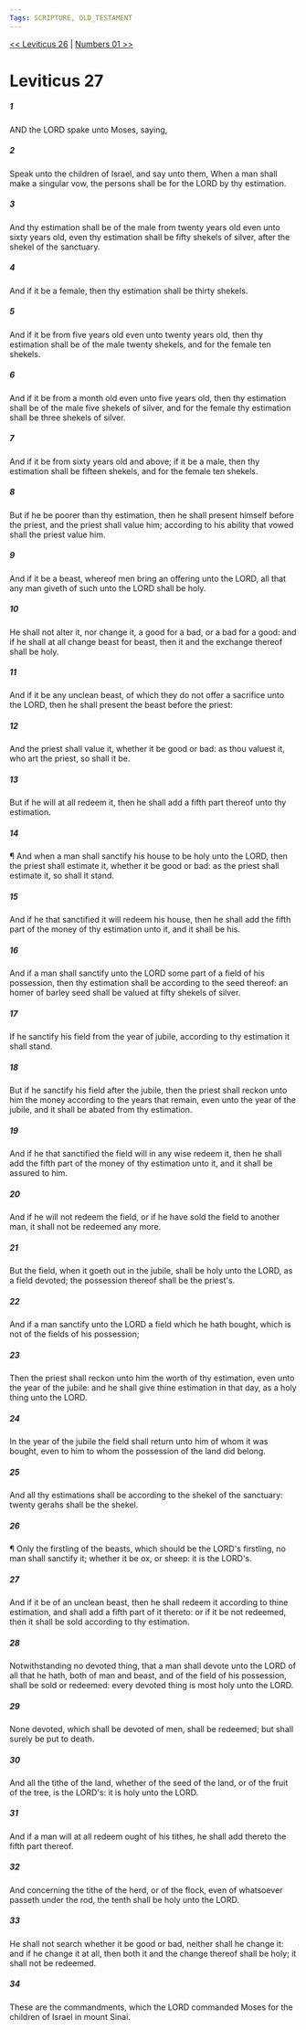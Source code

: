 ```yaml
---
Tags: SCRIPTURE, OLD_TESTAMENT
---
```


[<< Leviticus 26](OLD_TESTAMENT/03_Leviticus/Leviticus_26.md) | [Numbers 01 >>](OLD_TESTAMENT/04_Numbers/Numbers_01.md)

# Leviticus 27

##### 1

AND the LORD spake unto Moses, saying,

##### 2

Speak unto the children of Israel, and say unto them, When a man shall make a singular vow, the persons shall be for the LORD by thy estimation.

##### 3

And thy estimation shall be of the male from twenty years old even unto sixty years old, even thy estimation shall be fifty shekels of silver, after the shekel of the sanctuary.

##### 4

And if it be a female, then thy estimation shall be thirty shekels.

##### 5

And if it be from five years old even unto twenty years old, then thy estimation shall be of the male twenty shekels, and for the female ten shekels.

##### 6

And if it be from a month old even unto five years old, then thy estimation shall be of the male five shekels of silver, and for the female thy estimation shall be three shekels of silver.

##### 7

And if it be from sixty years old and above; if it be a male, then thy estimation shall be fifteen shekels, and for the female ten shekels.

##### 8

But if he be poorer than thy estimation, then he shall present himself before the priest, and the priest shall value him; according to his ability that vowed shall the priest value him.

##### 9

And if it be a beast, whereof men bring an offering unto the LORD, all that any man giveth of such unto the LORD shall be holy.

##### 10

He shall not alter it, nor change it, a good for a bad, or a bad for a good: and if he shall at all change beast for beast, then it and the exchange thereof shall be holy.

##### 11

And if it be any unclean beast, of which they do not offer a sacrifice unto the LORD, then he shall present the beast before the priest:

##### 12

And the priest shall value it, whether it be good or bad: as thou valuest it, who art the priest, so shall it be.

##### 13

But if he will at all redeem it, then he shall add a fifth part thereof unto thy estimation.

##### 14

¶ And when a man shall sanctify his house to be holy unto the LORD, then the priest shall estimate it, whether it be good or bad: as the priest shall estimate it, so shall it stand.

##### 15

And if he that sanctified it will redeem his house, then he shall add the fifth part of the money of thy estimation unto it, and it shall be his.

##### 16

And if a man shall sanctify unto the LORD some part of a field of his possession, then thy estimation shall be according to the seed thereof: an homer of barley seed shall be valued at fifty shekels of silver.

##### 17

If he sanctify his field from the year of jubile, according to thy estimation it shall stand.

##### 18

But if he sanctify his field after the jubile, then the priest shall reckon unto him the money according to the years that remain, even unto the year of the jubile, and it shall be abated from thy estimation.

##### 19

And if he that sanctified the field will in any wise redeem it, then he shall add the fifth part of the money of thy estimation unto it, and it shall be assured to him.

##### 20

And if he will not redeem the field, or if he have sold the field to another man, it shall not be redeemed any more.

##### 21

But the field, when it goeth out in the jubile, shall be holy unto the LORD, as a field devoted; the possession thereof shall be the priest's.

##### 22

And if a man sanctify unto the LORD a field which he hath bought, which is not of the fields of his possession;

##### 23

Then the priest shall reckon unto him the worth of thy estimation, even unto the year of the jubile: and he shall give thine estimation in that day, as a holy thing unto the LORD.

##### 24

In the year of the jubile the field shall return unto him of whom it was bought, even to him to whom the possession of the land did belong.

##### 25

And all thy estimations shall be according to the shekel of the sanctuary: twenty gerahs shall be the shekel.

##### 26

¶ Only the firstling of the beasts, which should be the LORD's firstling, no man shall sanctify it; whether it be ox, or sheep: it is the LORD's.

##### 27

And if it be of an unclean beast, then he shall redeem it according to thine estimation, and shall add a fifth part of it thereto: or if it be not redeemed, then it shall be sold according to thy estimation.

##### 28

Notwithstanding no devoted thing, that a man shall devote unto the LORD of all that he hath, both of man and beast, and of the field of his possession, shall be sold or redeemed: every devoted thing is most holy unto the LORD.

##### 29

None devoted, which shall be devoted of men, shall be redeemed; but shall surely be put to death.

##### 30

And all the tithe of the land, whether of the seed of the land, or of the fruit of the tree, is the LORD's: it is holy unto the LORD.

##### 31

And if a man will at all redeem ought of his tithes, he shall add thereto the fifth part thereof.

##### 32

And concerning the tithe of the herd, or of the flock, even of whatsoever passeth under the rod, the tenth shall be holy unto the LORD.

##### 33

He shall not search whether it be good or bad, neither shall he change it: and if he change it at all, then both it and the change thereof shall be holy; it shall not be redeemed.

##### 34

These are the commandments, which the LORD commanded Moses for the children of Israel in mount Sinai.
